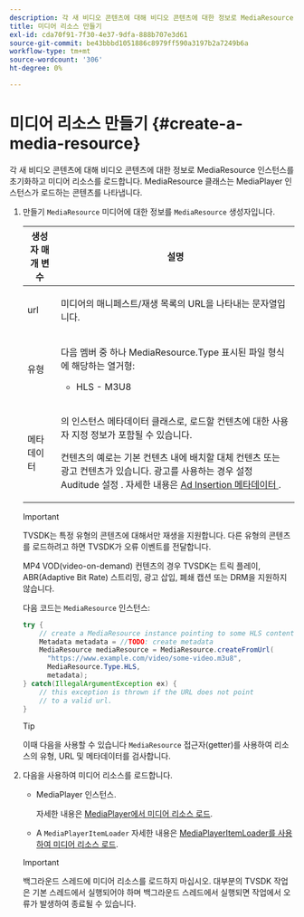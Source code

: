 ```yaml
---
description: 각 새 비디오 콘텐츠에 대해 비디오 콘텐츠에 대한 정보로 MediaResource 인스턴스를 초기화하고 미디어 리소스를 로드합니다. MediaResource 클래스는 MediaPlayer 인스턴스가 로드하는 콘텐츠를 나타냅니다.
title: 미디어 리소스 만들기
exl-id: cda70f91-7f30-4e37-9dfa-888b707e3d61
source-git-commit: be43bbbd1051886c8979ff590a3197b2a7249b6a
workflow-type: tm+mt
source-wordcount: '306'
ht-degree: 0%

---
```


# 미디어 리소스 만들기 {#create-a-media-resource}

각 새 비디오 콘텐츠에 대해 비디오 콘텐츠에 대한 정보로 MediaResource 인스턴스를 초기화하고 미디어 리소스를 로드합니다. MediaResource 클래스는 MediaPlayer 인스턴스가 로드하는 콘텐츠를 나타냅니다.

1. 만들기 `MediaResource` 미디어에 대한 정보를 `MediaResource` 생성자입니다.

   <table id="table_DD0D5D9129D54F73881399B9B4FF546A"> 
    <thead> 
    <tr> 
    <th colname="col1" class="entry"> 생성자 매개 변수 </th> 
    <th colname="col2" class="entry"> 설명 </th> 
    </tr> 
    </thead>
    <tbody> 
    <tr> 
    <td colname="col1"> <p>url </p> </td> 
    <td colname="col2"> <p>미디어의 매니페스트/재생 목록의 URL을 나타내는 문자열입니다. </p> </td> 
    </tr> 
    <tr> 
    <td colname="col1"> <p>유형 </p> </td> 
    <td colname="col2"> <p>다음 멤버 중 하나 <span class="codeph"> MediaResource.Type </span> 표시된 파일 형식에 해당하는 열거형: 
    <ul id="ul_72636C41CA7E4538A3BE11A79E0282FC"> 
    <li id="li_070960200DEB40E992C58FCB8909AEA3"> <span class="codeph"> HLS </span> - M3U8 </li> 
    </ul> </p> </td> 
    </tr> 
    <tr> 
    <td colname="col1"> <p>메타데이터 </p> </td> 
    <td colname="col2"> <p>의 인스턴스 <span class="codeph"> 메타데이터 </span> 클래스로, 로드할 컨텐츠에 대한 사용자 지정 정보가 포함될 수 있습니다. </p> <p>컨텐츠의 예로는 기본 컨텐츠 내에 배치할 대체 컨텐츠 또는 광고 컨텐츠가 있습니다. 광고를 사용하는 경우 설정 <span class="codeph"> Auditude 설정 </span>. 자세한 내용은 <a href="../../../tvsdk-1.4-for-android/ad-insertion/ad-insertion-metadata/android-1.4-ad-insertion-metadata-set-up.md" format="dita" scope="local"> Ad Insertion 메타데이터 </a>. </p> </td> 
    </tr> 
    </tbody> 
    </table>

   >[!IMPORTANT]
   >
   >TVSDK는 특정 유형의 콘텐츠에 대해서만 재생을 지원합니다. 다른 유형의 콘텐츠를 로드하려고 하면 TVSDK가 오류 이벤트를 전달합니다.
   >
   >MP4 VOD(video-on-demand) 컨텐츠의 경우 TVSDK는 트릭 플레이, ABR(Adaptive Bit Rate) 스트리밍, 광고 삽입, 폐쇄 캡션 또는 DRM을 지원하지 않습니다.

   다음 코드는 `MediaResource` 인스턴스:

   ```java
   try { 
       // create a MediaResource instance pointing to some HLS content 
       Metadata metadata = //TODO: create metadata  
       MediaResource mediaResource = MediaResource.createFromUrl( 
         "https://www.example.com/video/some-video.m3u8",  
         MediaResource.Type.HLS,  
         metadata); 
   } catch(IllegalArgumentException ex) { 
       // this exception is thrown if the URL does not point  
       // to a valid url. 
   } 
   ```

   >[!TIP]
   >
   >이때 다음을 사용할 수 있습니다 `MediaResource` 접근자(getter)를 사용하여 리소스의 유형, URL 및 메타데이터를 검사합니다.

1. 다음을 사용하여 미디어 리소스를 로드합니다.

   * MediaPlayer 인스턴스.

      자세한 내용은 [MediaPlayer에서 미디어 리소스 로드](../../../tvsdk-1.4-for-android/ui-configure/mediaplayer-initialize-for-video/android-1.4-media-resource-load.md).
   * A `MediaPlayerItemLoader` 자세한 내용은 [MediaPlayerItemLoader를 사용하여 미디어 리소스 로드](../../../tvsdk-1.4-for-android/ui-configure/mediaplayer-initialize-for-video/android-1.4-media-mediaplayeritemloader.md).
   >[!IMPORTANT]
   >
   >백그라운드 스레드에 미디어 리소스를 로드하지 마십시오. 대부분의 TVSDK 작업은 기본 스레드에서 실행되어야 하며 백그라운드 스레드에서 실행되면 작업에서 오류가 발생하여 종료될 수 있습니다.
